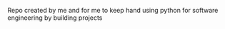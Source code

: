 Repo created by me and for me to keep hand using python for software engineering by building projects